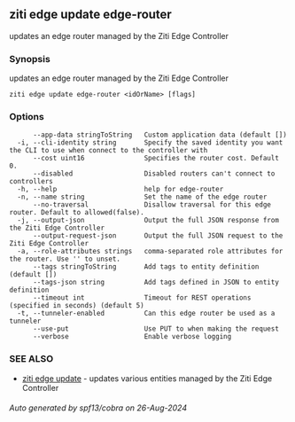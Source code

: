 ## ziti edge update edge-router

updates an edge router managed by the Ziti Edge Controller

### Synopsis

updates an edge router managed by the Ziti Edge Controller

```
ziti edge update edge-router <idOrName> [flags]
```

### Options

```
      --app-data stringToString   Custom application data (default [])
  -i, --cli-identity string       Specify the saved identity you want the CLI to use when connect to the controller with
      --cost uint16               Specifies the router cost. Default 0.
      --disabled                  Disabled routers can't connect to controllers
  -h, --help                      help for edge-router
  -n, --name string               Set the name of the edge router
      --no-traversal              Disallow traversal for this edge router. Default to allowed(false).
  -j, --output-json               Output the full JSON response from the Ziti Edge Controller
      --output-request-json       Output the full JSON request to the Ziti Edge Controller
  -a, --role-attributes strings   comma-separated role attributes for the router. Use '' to unset.
      --tags stringToString       Add tags to entity definition (default [])
      --tags-json string          Add tags defined in JSON to entity definition
      --timeout int               Timeout for REST operations (specified in seconds) (default 5)
  -t, --tunneler-enabled          Can this edge router be used as a tunneler
      --use-put                   Use PUT to when making the request
      --verbose                   Enable verbose logging
```

### SEE ALSO

* [ziti edge update](../update.md)	 - updates various entities managed by the Ziti Edge Controller

###### Auto generated by spf13/cobra on 26-Aug-2024
